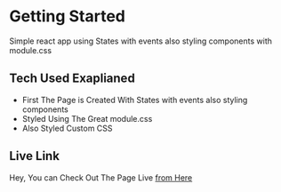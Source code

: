 # Getting Started

Simple react app using States with events also styling components with module.css

## Tech Used Exaplianed

- First The Page is Created With States with events also styling components
- Styled Using The Great module.css
- Also Styled Custom CSS
  
## Live Link

Hey, You can Check Out The Page Live <a href="https://mujahidbcs92.github.io/to-do-list/">from Here</a>
